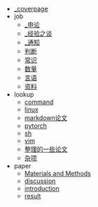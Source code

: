   - [_coverpage](/_coverpage.md)
  - job
    - [_申论](/job/_申论.md)
    - [_经验之谈](/job/_经验之谈.md)
    - [_通知](/job/_通知.md)
    - [判断](/job/判断.md)
    - [常识](/job/常识.md)
    - [数量](/job/数量.md)
    - [言语](/job/言语.md)
    - [资料](/job/资料.md)
  - lookup
    - [command](/lookup/command.md)
    - [linux](/lookup/linux.md)
    - [markdown论文](/lookup/markdown论文.md)
    - [pytorch](/lookup/pytorch.md)
    - [sh](/lookup/sh.md)
    - [vim](/lookup/vim.md)
    - [整理的一些论文](/lookup/整理的一些论文.md)
    - [杂项](/lookup/杂项.md)
  - paper
    - [Materials and Methods](/paper/Materials%20and%20Methods.md)
    - [discussion](/paper/discussion.md)
    - [introduction](/paper/introduction.md)
    - [result](/paper/result.md)
